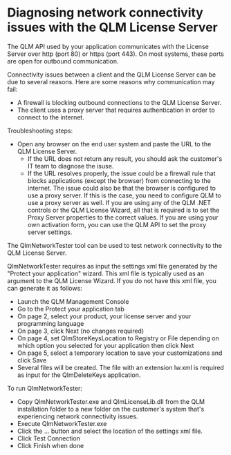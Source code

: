 # Diagnosing network connectivity issues with the QLM License Server

The QLM API used by your application communicates with the License Server over http (port 80) or https (port 443). On most systems, these ports are open for outbound communication.

Connectivity issues between a client and the QLM License Server can be due to several reasons. Here are some reasons why communication may fail:

* A firewall is blocking outbound connections to the QLM License Server.
* The client uses a proxy server that requires authentication in order to connect to the internet.

Troubleshooting steps:

* Open any browser on the end user system and paste the URL to the QLM License Server.
  * If the URL does not return any result, you should ask the customer's IT team to diagnose the isuse.
  * If the URL resolves properly, the issue could be a firewall rule that blocks applications (except the browser) from connecting to the internet. The issue could also be that the browser is configured to use a proxy server. If this is the case, you need to configure QLM to use a proxy server as well. If you are using any of the QLM .NET controls or the QLM License Wizard, all that is required is to set the Proxy Server properties to the correct values. If you are using your own activation form, you can use the QLM API to set the proxy server settings.

The QlmNetworkTester tool can be used to test network connectivity to the QLM License Server.&#x20;

QlmNetworkTester requires as input the settings xml file generated by the "Protect your application" wizard. This xml file is typically used as an argument to the QLM License Wizard. If you do not have this xml file, you can generate it as follows:

* Launch the QLM Management Console
* Go to the Protect your application tab
* On page 2, select your product, your license server and your programming language
* On page 3, click Next (no changes required)
* On page 4, set QlmStoreKeysLocation to Registry or File depending on which option you selected for your application then click Next&#x20;
* On page 5, select a temporary location to save your customizations and click Save
* Several files will be created. The file with an extension lw.xml is required as input for the QlmDeleteKeys application.

&#x20;

To run QlmNetworkTester:

* Copy QlmNetworkTester.exe and QlmLicenseLib.dll from the QLM installation folder to a new folder on the customer's system that's experiencing network connectivity issues.
* Execute QlmNetworkTester.exe
* Click the ... button and select the location of the settings xml file.
* Click Test Connection
* Click Finish when done
